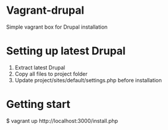 # Vagrant-drupal
Simple vagrant box for Drupal installation

# Setting up latest Drupal
1. Extract latest Drupal
2. Copy all files to project folder
3. Update project/sites/default/settings.php before installation

# Getting start
$ vagrant up
http://localhost:3000/install.php